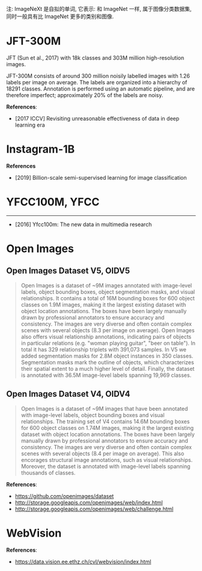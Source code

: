 注: ImageNeXt 是自拟的单词, 它表示: 和 ImageNet 一样, 属于图像分类数据集, 同时一般具有比 ImageNet 更多的类别和图像.

# JFT-300M
JFT (Sun et al., 2017) with 18k classes and 303M million high-resolution images.

JFT-300M consists of around 300 million noisily labelled images with 1.26 labels per image on average. The labels are organized into a hierarchy of 18291 classes. Annotation is performed using an automatic pipeline, and are therefore imperfect; approximately 20% of the labels are noisy.

**References**:
- [2017 ICCV] Revisiting unreasonable effectiveness of data in deep learning era


# Instagram-1B
**References**
- [2019] Billion-scale semi-supervised learning for image classification

#  YFCC100M, YFCC
----
- [2016] Yfcc100m: The new data in multimedia research

# Open Images

## Open Images Dataset V5, OIDV5
> Open Images is a dataset of ~9M images annotated with image-level labels, object bounding boxes, object segmentation masks, and visual relationships. It contains a total of 16M bounding boxes for 600 object classes on 1.9M images, making it the largest existing dataset with object location annotations. The boxes have been largely manually drawn by professional annotators to ensure accuracy and consistency. The images are very diverse and often contain complex scenes with several objects (8.3 per image on average). Open Images also offers visual relationship annotations, indicating pairs of objects in particular relations (e.g. "woman playing guitar", "beer on table"). In total it has 329 relationship triplets with 391,073 samples. In V5 we added segmentation masks for 2.8M object instances in 350 classes. Segmentation masks mark the outline of objects, which characterizes their spatial extent to a much higher level of detail. Finally, the dataset is annotated with 36.5M image-level labels spanning 19,969 classes.

## Open Images Dataset V4, OIDV4
> Open Images is a dataset of ~9M images that have been annotated with image-level labels, object bounding boxes and visual relationships. The training set of V4 contains 14.6M bounding boxes for 600 object classes on 1.74M images, making it the largest existing dataset with object location annotations. The boxes have been largely manually drawn by professional annotators to ensure accuracy and consistency. The images are very diverse and often contain complex scenes with several objects (8.4 per image on average). This also encorages structural image annotations, such as visual relationships. Moreover, the dataset is annotated with image-level labels spanning thousands of classes.

**References**:
- https://github.com/openimages/dataset
- http://storage.googleapis.com/openimages/web/index.html
- http://storage.googleapis.com/openimages/web/challenge.html

# WebVision
**References**:
- https://data.vision.ee.ethz.ch/cvl/webvision/index.html

